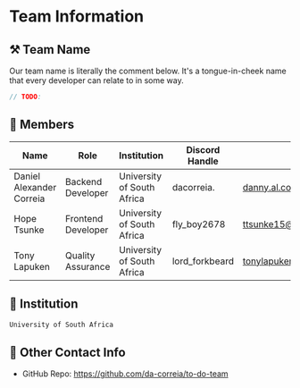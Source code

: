 # Team Information

## ⚒️ Team Name
Our team name is literally the comment below.
It's a tongue-in-cheek name that every developer can relate to in some way.
``` c
// TODO:
```


## 👥 Members
| Name     | Role                | Institution           | Discord Handle | Email |
|----------|---------------------|-----------------------| -------------------|-------------|
| Daniel Alexander Correia   | Backend Developer   | University of South Africa | dacorreia. | danny.al.correia@gmail.com |
| Hope Tsunke   | Frontend Developer  | University of South Africa | fly_boy2678 | ttsunke15@gmail.com |
| Tony Lapuken | Quality Assurance | University of South Africa | lord_forkbeard | tonylapuken@gmail.com |

## 🏫 Institution
``` c
University of South Africa
```

## 📧 Other Contact Info
- GitHub Repo: <https://github.com/da-correia/to-do-team>
